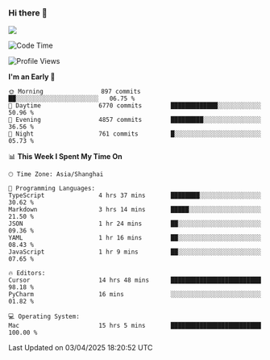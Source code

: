 ### Hi there 👋

<!--
**JJAYCHEN1e/jjaychen1e** is a ✨ _special_ ✨ repository because its `README.md` (this file) appears on your GitHub profile.

Here are some ideas to get you started:

- 🔭 I’m currently working on ...
- 🌱 I’m currently learning ...
- 👯 I’m looking to collaborate on ...
- 🤔 I’m looking for help with ...
- 💬 Ask me about ...
- 📫 How to reach me: ...
- 😄 Pronouns: ...
- ⚡ Fun fact: ...
-->

[![](https://github-readme-stats.vercel.app/api?username=jjaychen1e&show_icons=true)](https://github.com/jjaychen1e/github-readme-stats?count_private=true)

<!--START_SECTION:waka-->
![Code Time](http://img.shields.io/badge/Code%20Time-1%2C898%20hrs%2024%20mins-blue)

![Profile Views](http://img.shields.io/badge/Profile%20Views-0-blue)

**I'm an Early 🐤** 

```text
🌞 Morning                897 commits         ██░░░░░░░░░░░░░░░░░░░░░░░   06.75 % 
🌆 Daytime                6770 commits        █████████████░░░░░░░░░░░░   50.96 % 
🌃 Evening                4857 commits        █████████░░░░░░░░░░░░░░░░   36.56 % 
🌙 Night                  761 commits         █░░░░░░░░░░░░░░░░░░░░░░░░   05.73 % 
```


📊 **This Week I Spent My Time On** 

```text
🕑︎ Time Zone: Asia/Shanghai

💬 Programming Languages: 
TypeScript               4 hrs 37 mins       ████████░░░░░░░░░░░░░░░░░   30.62 % 
Markdown                 3 hrs 14 mins       █████░░░░░░░░░░░░░░░░░░░░   21.50 % 
JSON                     1 hr 24 mins        ██░░░░░░░░░░░░░░░░░░░░░░░   09.36 % 
YAML                     1 hr 16 mins        ██░░░░░░░░░░░░░░░░░░░░░░░   08.43 % 
JavaScript               1 hr 9 mins         ██░░░░░░░░░░░░░░░░░░░░░░░   07.65 % 

🔥 Editors: 
Cursor                   14 hrs 48 mins      █████████████████████████   98.18 % 
PyCharm                  16 mins             ░░░░░░░░░░░░░░░░░░░░░░░░░   01.82 % 

💻 Operating System: 
Mac                      15 hrs 5 mins       █████████████████████████   100.00 % 
```


 Last Updated on 03/04/2025 18:20:52 UTC
<!--END_SECTION:waka-->
